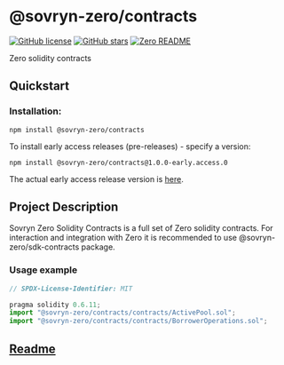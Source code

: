 # @sovryn-zero/contracts  

[![GitHub license](https://img.shields.io/github/license/DistributedCollective/zero)](/LICENSE)
[![GitHub stars](https://img.shields.io/github/stars/DistributedCollective/zero)](https://github.com/DistributedCollective/zero/stargazers)
[![Zero README](https://img.shields.io/badge/readme-gray?style=flat&logo=ZeroMQ&logoColor=green&link=/README.md)](/README.md)  

  Zero solidity contracts

## **Quickstart**

### Installation:

  ```shell 
  npm install @sovryn-zero/contracts
  ```

  To install early access releases (pre-releases) - specify a version:  
  ```
  npm install @sovryn-zero/contracts@1.0.0-early.access.0
  ```  

  The actual early access release version is [here](https://github.com/DistributedCollective/zero/blob/sdk-publish/packages/contracts/package.json#L3).  

## **Project Description**  

  Sovryn Zero Solidity Contracts is a full set of Zero solidity contracts.
  For interaction and integration with Zero it is recommended to use @sovryn-zero/sdk-contracts package.  
   


### Usage example

```javascript
// SPDX-License-Identifier: MIT

pragma solidity 0.6.11;
import "@sovryn-zero/contracts/contracts/ActivePool.sol";
import "@sovryn-zero/contracts/contracts/BorrowerOperations.sol";
```  

## [**Readme**](https://github.com/DistributedCollective/zero/blob/sdk-publish/packages/contracts/README.md)  

